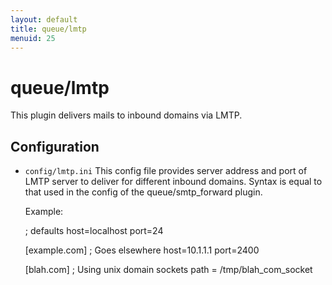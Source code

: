 ```yaml
---
layout: default
title: queue/lmtp
menuid: 25
---
```

queue/lmtp
========

This plugin delivers mails to inbound domains via LMTP.

Configuration
-------------

* `config/lmtp.ini`
    This config file provides server address and port of LMTP server to deliver for different inbound domains.
    Syntax is equal to that used in the config of the queue/smtp_forward plugin.

    Example:

    ; defaults
    host=localhost
    port=24

    [example.com]
    ; Goes elsewhere
    host=10.1.1.1
    port=2400

    [blah.com]
    ; Using unix domain sockets
    path = /tmp/blah_com_socket

